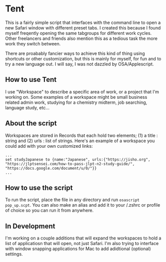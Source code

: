 # Tent

This is a fairly simple script that interfaces with the command line to open a new Safari window with different preset tabs. I created this because I found myself freqently opening the same tabgroups for different work cycles. Other freelancers and friends also mention this as a tedious task the more work they switch between.

There are proabably fancier ways to achieve this kind of thing using shortcuts or other customization, but this is mainly for myself, for fun and to try a new language out. I will say, I was not dazzled by OSA/Applescript.

## How to use Tent
I use "Workspace" to describe a specific area of work, or a project that I'm working on. Some examples of a workspace might be small business related admin work, studying for a chemistry midterm, job searching, language study, etc...

## About the script
Workspaces are stored in Records that each hold two elements; (1) a title : string and (2) urls : list of strings. Here's an example of a workspace you could add with your own customized links:

```
...
set studyJapanese to {name:"Japanese", urls:{"https://jisho.org", "https://jlptsensei.com/how-to-pass-jlpt-n2-study-guide/", "https://docs.google.com/document/u/0/"}}
...
``` 

## How to use the script
To run the script, place the file in any directory and run `osascript pop_up.scpt`. You can also make an alias and add it to your /.zshrc or profile of choice so you can run it from anywhere.

## In Development
I'm working on a couple additions that will expand the workspaces to hold a list of applicatiosn that will open, not just Safari. I'm also trying to interface with window snapping applications for Mac to add adidtional (optional) settings. 

